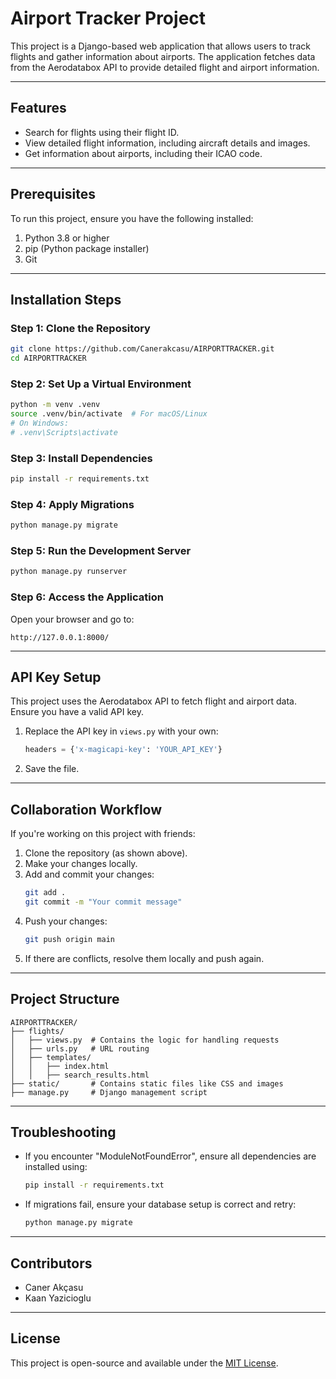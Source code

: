 # Airport Tracker Project

This project is a Django-based web application that allows users to track flights and gather information about airports. The application fetches data from the Aerodatabox API to provide detailed flight and airport information.

---

## Features
- Search for flights using their flight ID.
- View detailed flight information, including aircraft details and images.
- Get information about airports, including their ICAO code.

---

## Prerequisites
To run this project, ensure you have the following installed:

1. Python 3.8 or higher
2. pip (Python package installer)
3. Git

---

## Installation Steps

### Step 1: Clone the Repository
```bash
git clone https://github.com/Canerakcasu/AIRPORTTRACKER.git
cd AIRPORTTRACKER
```

### Step 2: Set Up a Virtual Environment
```bash
python -m venv .venv
source .venv/bin/activate  # For macOS/Linux
# On Windows:
# .venv\Scripts\activate
```

### Step 3: Install Dependencies
```bash
pip install -r requirements.txt
```

### Step 4: Apply Migrations
```bash
python manage.py migrate
```

### Step 5: Run the Development Server
```bash
python manage.py runserver
```

### Step 6: Access the Application
Open your browser and go to:
```
http://127.0.0.1:8000/
```

---

## API Key Setup
This project uses the Aerodatabox API to fetch flight and airport data. Ensure you have a valid API key.

1. Replace the API key in `views.py` with your own:
   ```python
   headers = {'x-magicapi-key': 'YOUR_API_KEY'}
   ```
2. Save the file.

---

## Collaboration Workflow
If you're working on this project with friends:

1. Clone the repository (as shown above).
2. Make your changes locally.
3. Add and commit your changes:
   ```bash
   git add .
   git commit -m "Your commit message"
   ```
4. Push your changes:
   ```bash
   git push origin main
   ```
5. If there are conflicts, resolve them locally and push again.

---

## Project Structure
```
AIRPORTTRACKER/
├── flights/
│   ├── views.py  # Contains the logic for handling requests
│   ├── urls.py   # URL routing
│   ├── templates/
│   │   ├── index.html
│   │   ├── search_results.html
├── static/       # Contains static files like CSS and images
├── manage.py     # Django management script
```

---

## Troubleshooting
- If you encounter "ModuleNotFoundError", ensure all dependencies are installed using:
  ```bash
  pip install -r requirements.txt
  ```

- If migrations fail, ensure your database setup is correct and retry:
  ```bash
  python manage.py migrate
  ```

---

## Contributors
- Caner Akçasu
- Kaan Yazicioglu

---

## License
This project is open-source and available under the [MIT License](LICENSE).

